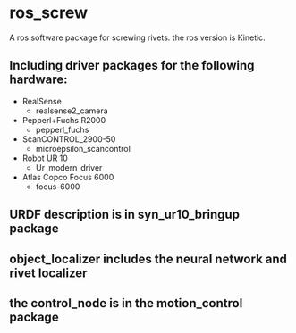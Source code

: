 # ros_screw
A ros software package for screwing rivets. the ros version is Kinetic.

## Including driver packages for the following hardware:
  - RealSense
    - realsense2_camera
  - Pepperl+Fuchs R2000
    - pepperl_fuchs
  - ScanCONTROL_2900-50
    - microepsilon_scancontrol
  - Robot UR 10
    - Ur_modern_driver
  - Atlas Copco Focus 6000
    - focus-6000
    
## URDF description is in syn_ur10_bringup package

## object_localizer includes the neural network and rivet localizer

## the control_node is in the motion_control package 
    
